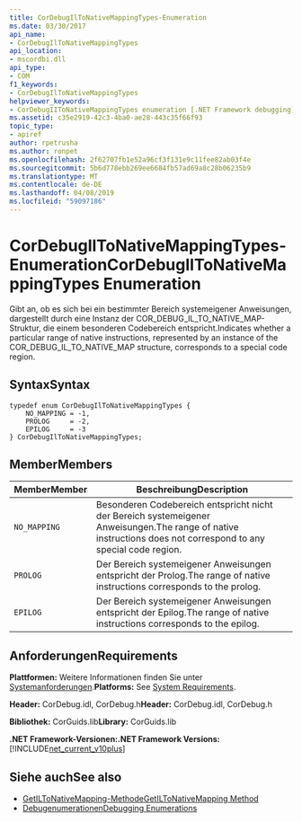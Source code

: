 ```yaml
---
title: CorDebugIlToNativeMappingTypes-Enumeration
ms.date: 03/30/2017
api_name:
- CorDebugIlToNativeMappingTypes
api_location:
- mscordbi.dll
api_type:
- COM
f1_keywords:
- CorDebugIlToNativeMappingTypes
helpviewer_keywords:
- CorDebugIIToNativeMappingTypes enumeration [.NET Framework debugging]
ms.assetid: c35e2919-42c3-4ba0-ae28-443c35f66f93
topic_type:
- apiref
author: rpetrusha
ms.author: ronpet
ms.openlocfilehash: 2f62707fb1e52a96cf3f131e9c11fee82ab03f4e
ms.sourcegitcommit: 5b6d778ebb269ee6684fb57ad69a8c28b06235b9
ms.translationtype: MT
ms.contentlocale: de-DE
ms.lasthandoff: 04/08/2019
ms.locfileid: "59097186"
---
```

# <a name="cordebugiltonativemappingtypes-enumeration"></a><span data-ttu-id="454be-102">CorDebugIlToNativeMappingTypes-Enumeration</span><span class="sxs-lookup"><span data-stu-id="454be-102">CorDebugIlToNativeMappingTypes Enumeration</span></span>
<span data-ttu-id="454be-103">Gibt an, ob es sich bei ein bestimmter Bereich systemeigener Anweisungen, dargestellt durch eine Instanz der COR_DEBUG_IL_TO_NATIVE_MAP-Struktur, die einem besonderen Codebereich entspricht.</span><span class="sxs-lookup"><span data-stu-id="454be-103">Indicates whether a particular range of native instructions, represented by an instance of the COR_DEBUG_IL_TO_NATIVE_MAP structure, corresponds to a special code region.</span></span>  
  
## <a name="syntax"></a><span data-ttu-id="454be-104">Syntax</span><span class="sxs-lookup"><span data-stu-id="454be-104">Syntax</span></span>  
  
```  
typedef enum CorDebugIlToNativeMappingTypes {  
    NO_MAPPING = -1,  
    PROLOG     = -2,  
    EPILOG     = -3  
} CorDebugIlToNativeMappingTypes;  
```  
  
## <a name="members"></a><span data-ttu-id="454be-105">Member</span><span class="sxs-lookup"><span data-stu-id="454be-105">Members</span></span>  
  
|<span data-ttu-id="454be-106">Member</span><span class="sxs-lookup"><span data-stu-id="454be-106">Member</span></span>|<span data-ttu-id="454be-107">Beschreibung</span><span class="sxs-lookup"><span data-stu-id="454be-107">Description</span></span>|  
|------------|-----------------|  
|`NO_MAPPING`|<span data-ttu-id="454be-108">Besonderen Codebereich entspricht nicht der Bereich systemeigener Anweisungen.</span><span class="sxs-lookup"><span data-stu-id="454be-108">The range of native instructions does not correspond to any special code region.</span></span>|  
|`PROLOG`|<span data-ttu-id="454be-109">Der Bereich systemeigener Anweisungen entspricht der Prolog.</span><span class="sxs-lookup"><span data-stu-id="454be-109">The range of native instructions corresponds to the prolog.</span></span>|  
|`EPILOG`|<span data-ttu-id="454be-110">Der Bereich systemeigener Anweisungen entspricht der Epilog.</span><span class="sxs-lookup"><span data-stu-id="454be-110">The range of native instructions corresponds to the epilog.</span></span>|  
  
## <a name="requirements"></a><span data-ttu-id="454be-111">Anforderungen</span><span class="sxs-lookup"><span data-stu-id="454be-111">Requirements</span></span>  
 <span data-ttu-id="454be-112">**Plattformen:** Weitere Informationen finden Sie unter [Systemanforderungen](../../../../docs/framework/get-started/system-requirements.md).</span><span class="sxs-lookup"><span data-stu-id="454be-112">**Platforms:** See [System Requirements](../../../../docs/framework/get-started/system-requirements.md).</span></span>  
  
 <span data-ttu-id="454be-113">**Header:** CorDebug.idl, CorDebug.h</span><span class="sxs-lookup"><span data-stu-id="454be-113">**Header:** CorDebug.idl, CorDebug.h</span></span>  
  
 <span data-ttu-id="454be-114">**Bibliothek:** CorGuids.lib</span><span class="sxs-lookup"><span data-stu-id="454be-114">**Library:** CorGuids.lib</span></span>  
  
 **<span data-ttu-id="454be-115">.NET Framework-Versionen:</span><span class="sxs-lookup"><span data-stu-id="454be-115">.NET Framework Versions:</span></span>** [!INCLUDE[net_current_v10plus](../../../../includes/net-current-v10plus-md.md)]  
  
## <a name="see-also"></a><span data-ttu-id="454be-116">Siehe auch</span><span class="sxs-lookup"><span data-stu-id="454be-116">See also</span></span>

- [<span data-ttu-id="454be-117">GetILToNativeMapping-Methode</span><span class="sxs-lookup"><span data-stu-id="454be-117">GetILToNativeMapping Method</span></span>](../../../../docs/framework/unmanaged-api/debugging/icordebugcode-getiltonativemapping-method.md)
- [<span data-ttu-id="454be-118">Debugenumerationen</span><span class="sxs-lookup"><span data-stu-id="454be-118">Debugging Enumerations</span></span>](../../../../docs/framework/unmanaged-api/debugging/debugging-enumerations.md)
